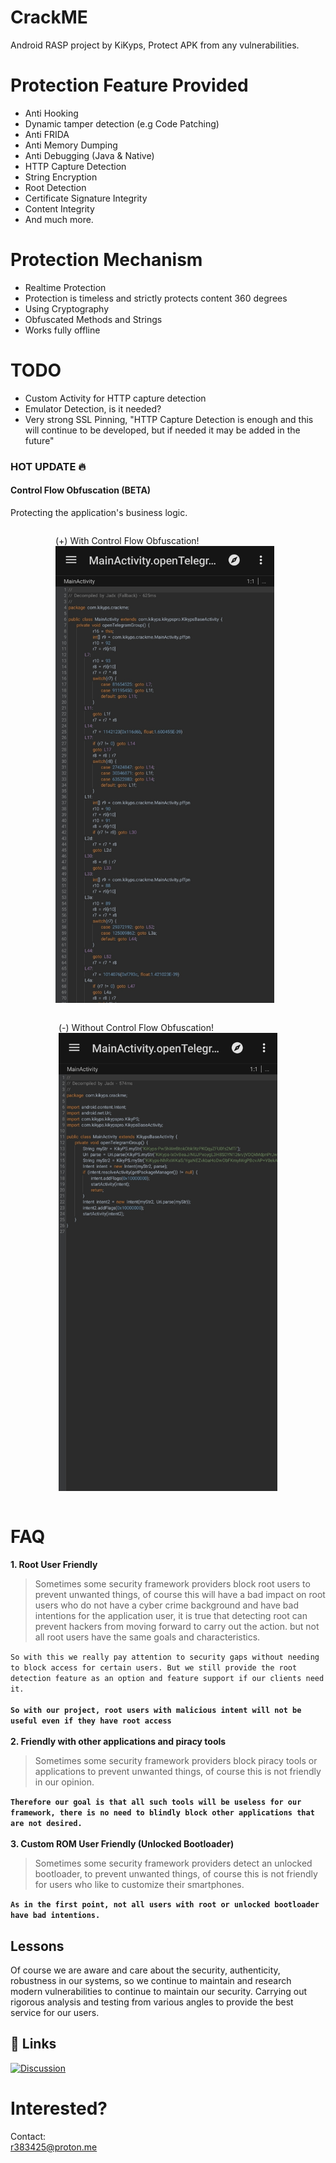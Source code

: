 
# CrackME

Android RASP project by KiKyps, Protect APK from any vulnerabilities.

# Protection Feature Provided

- Anti Hooking
- Dynamic tamper detection (e.g Code Patching)
- Anti FRIDA
- Anti Memory Dumping
- Anti Debugging (Java & Native)
- HTTP Capture Detection
- String Encryption
- Root Detection
- Certificate Signature Integrity
- Content Integrity
- And much more.

# Protection Mechanism

- Realtime Protection
- Protection is timeless and strictly protects content 360 degrees
- Using Cryptography
- Obfuscated Methods and Strings
- Works fully offline

# TODO
- Custom Activity for HTTP capture detection
- Emulator Detection, is it needed?
- Very strong SSL Pinning, "HTTP Capture Detection is enough and this will continue to be developed, but if needed it may be added in the future"

### HOT UPDATE 🔥
#### Control Flow Obfuscation (BETA)
Protecting the application's business logic.

<div style="display: flex; flex-direction: column; align-items: center;">
    <figure style="margin-right: 50px;">
        <figcaption>(+) With Control Flow Obfuscation!</figcaption>
        <img src="img/cfo.jpg" alt="(+) With Control Flow Obfuscation!" style="width: 350px;">
    </figure>
    <figure>
        <figcaption>(-) Without Control Flow Obfuscation!</figcaption>
        <img src="img/wcfo.jpg" alt="(-) Without Control Flow Obfuscation!" style="width: 350px;">
    </figure>
</div>


# FAQ

**1. Root User Friendly**

> Sometimes some security framework providers block root users to prevent unwanted things, of course this will have a bad impact on root users who do not have a cyber crime background and have bad intentions for the application user, it is true that detecting root can prevent hackers from moving forward to carry out the action. but not all root users have the same goals and characteristics.

`So with this we really pay attention to security gaps without needing to block access for certain users.
But we still provide the root detection feature as an option and feature support if our clients need it.`\
\
**`So with our project, root users with malicious intent will not be useful even if they have root access`**\
\
**2. Friendly with other applications and piracy tools**

> Sometimes some security framework providers block piracy tools or applications to prevent unwanted things, of course this is not friendly in our opinion.

**`Therefore our goal is that all such tools will be useless for our framework, there is no need to blindly block other applications that are not desired.`**\
\
**3. Custom ROM User Friendly (Unlocked Bootloader)**

> Sometimes some security framework providers detect an unlocked bootloader, to prevent unwanted things, of course this is not friendly for users who like to customize their smartphones.

**`As in the first point, not all users with root or unlocked bootloader have bad intentions.`**

## Lessons

Of course we are aware and care about the security, authenticity, robustness in our systems, so we continue to maintain and research modern vulnerabilities to continue to maintain our security. Carrying out rigorous analysis and testing from various angles to provide the best service for our users.

## 🔗 Links
[![Discussion](https://img.shields.io/badge/join_the_discussion-0088cc?style=for-the-badge&logo=telegram&logoColor=white)](https://t.me/crkme_xyz)

# Interested?

Contact:\
r383425@proton.me
